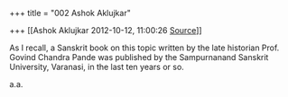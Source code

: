 +++
title = "002 Ashok Aklujkar"

+++
[[Ashok Aklujkar	2012-10-12, 11:00:26 [Source](https://groups.google.com/g/bvparishat/c/FS3DMqAQwVw)]]



As I recall, a Sanskrit book on this topic written by the late historian Prof. Govind Chandra Pande was published by the Sampurnanand Sanskrit University, Varanasi, in the last ten years or so.  
  
a.a.

